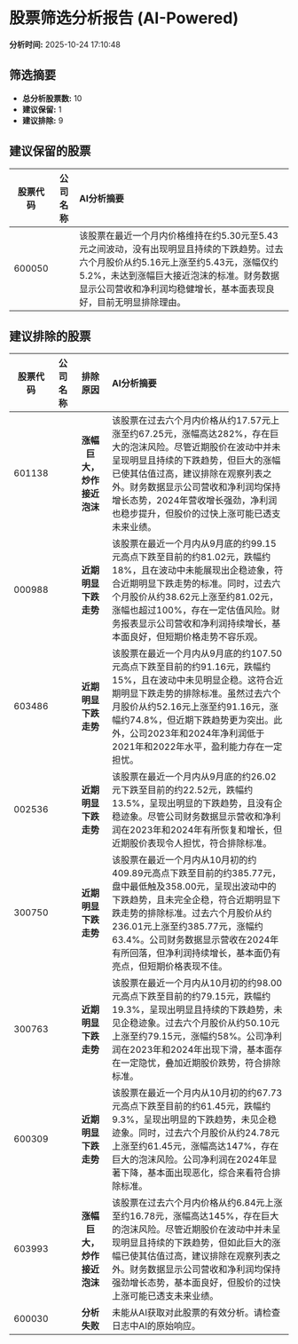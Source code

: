 # 股票筛选分析报告 (AI-Powered)

**分析时间:** 2025-10-24 17:10:48

## 筛选摘要

- **总分析股票数:** 10
- **建议保留:** 1
- **建议排除:** 9

## 建议保留的股票

| 股票代码 | 公司名称 | AI分析摘要 |
|:---:|:---:|:---|
| 600050 |  | 该股票在最近一个月内价格维持在约5.30元至5.43元之间波动，没有出现明显且持续的下跌趋势。过去六个月股价从约5.16元上涨至约5.43元，涨幅仅约5.2%，未达到涨幅巨大接近泡沫的标准。财务数据显示公司营收和净利润均稳健增长，基本面表现良好，目前无明显排除理由。 |

## 建议排除的股票

| 股票代码 | 公司名称 | 排除原因 | AI分析摘要 |
|:---:|:---:|:---:|:---|
| 601138 |  | **涨幅巨大，炒作接近泡沫** | 该股票在过去六个月内价格从约17.57元上涨至约67.25元，涨幅高达282%，存在巨大的泡沫风险。尽管近期股价在波动中并未呈现明显且持续的下跌趋势，但巨大的涨幅已使其估值过高，建议排除在观察列表之外。财务数据显示公司营收和净利润均保持增长态势，2024年营收增长强劲，净利润也稳步提升，但股价的过快上涨可能已透支未来业绩。 |
| 000988 |  | **近期明显下跌走势** | 该股票在最近一个月内从9月底的约99.15元高点下跌至目前的约81.02元，跌幅约18%，且在波动中未能展现出企稳迹象，符合近期明显下跌走势的标准。同时，过去六个月股价从约38.62元上涨至约81.02元，涨幅也超过100%，存在一定估值风险。财务报表显示公司营收和净利润持续增长，基本面良好，但短期价格走势不容乐观。 |
| 603486 |  | **近期明显下跌走势** | 该股票在最近一个月内从9月底的约107.50元高点下跌至目前的约91.16元，跌幅约15%，且在波动中未见明显企稳。这符合近期明显下跌走势的排除标准。虽然过去六个月股价从约52.16元上涨至约91.16元，涨幅约74.8%，但近期下跌趋势更为突出。此外，公司2023年和2024年净利润低于2021年和2022年水平，盈利能力存在一定担忧。 |
| 002536 |  | **近期明显下跌走势** | 该股票在最近一个月内从9月底的约26.02元下跌至目前的约22.52元，跌幅约13.5%，呈现出明显的下跌趋势，且没有企稳迹象。尽管公司财务数据显示营收和净利润在2023年和2024年有所恢复和增长，但近期股价表现令人担忧，符合排除标准。 |
| 300750 |  | **近期明显下跌走势** | 该股票在最近一个月内从10月初的约409.89元高点下跌至目前的约385.77元，盘中最低触及358.00元，呈现出波动中的下跌趋势，且未完全企稳，符合近期明显下跌走势的排除标准。过去六个月股价从约236.01元上涨至约385.77元，涨幅约63.4%。公司财务数据显示营收在2024年有所回落，但净利润持续增长，基本面仍有亮点，但短期价格表现不佳。 |
| 300763 |  | **近期明显下跌走势** | 该股票在最近一个月内从10月初的约98.00元高点下跌至目前的约79.15元，跌幅约19.3%，呈现出明显且持续的下跌趋势，未见企稳迹象。过去六个月股价从约50.10元上涨至约79.15元，涨幅约58%。公司净利润在2023年和2024年出现下滑，基本面存在一定隐忧，叠加近期股价跌势，符合排除标准。 |
| 600309 |  | **近期明显下跌走势** | 该股票在最近一个月内从10月初的约67.73元高点下跌至目前的约61.45元，跌幅约9.3%，呈现出明显的下跌趋势，未见企稳迹象。同时，过去六个月股价从约24.78元上涨至约61.45元，涨幅高达147%，存在巨大的泡沫风险。公司净利润在2024年显著下降，基本面出现恶化，综合来看符合排除标准。 |
| 603993 |  | **涨幅巨大，炒作接近泡沫** | 该股票在过去六个月内价格从约6.84元上涨至约16.78元，涨幅高达145%，存在巨大的泡沫风险。尽管近期股价在波动中并未呈现明显且持续的下跌趋势，但如此巨大的涨幅已使其估值过高，建议排除在观察列表之外。财务数据显示公司营收和净利润均保持强劲增长态势，基本面良好，但股价的过快上涨可能已透支未来业绩。 |
| 600030 |  | **分析失败** | 未能从AI获取对此股票的有效分析。请检查日志中AI的原始响应。 |
